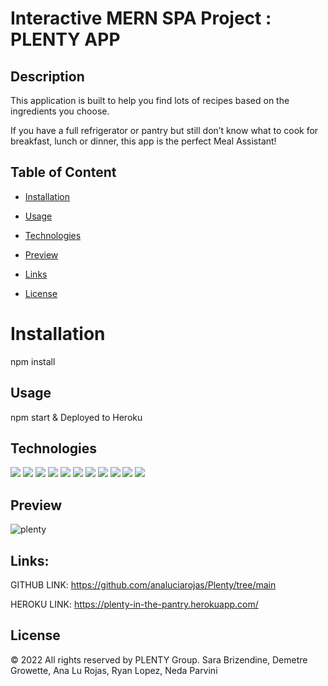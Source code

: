 # Interactive MERN SPA Project : PLENTY APP



## Description

This application is built to help you find lots of recipes based on the ingredients you choose.

If you have a full refrigerator or pantry but still don’t know what to cook for breakfast, lunch or dinner, this app is the perfect Meal Assistant!


## Table of Content

* [Installation](#installation)

* [Usage](#usage)

* [Technologies](#technologies)

* [Preview](#preview)

* [Links](#links)

* [License](#license)




# Installation

npm install


## Usage

npm start &
Deployed to Heroku


## Technologies

<p>
  
  <img src="https://img.shields.io/badge/HTML5-E34F26?style=for-the-badge&logo=html5&logoColor=white" />
  <img src="https://img.shields.io/badge/MongoDB-4EA94B?style=for-the-badge&logo=mongodb&logoColor=white" />
  <img src="https://img.shields.io/badge/CSS3-1572B6?style=for-the-badge&logo=css3&logoColor=white" />
  <img src="https://img.shields.io/badge/JavaScript-323330?style=for-the-badge&logo=javascript&logoColor=F7DF1E" />
  <img src="https://img.shields.io/badge/React_Native-20232A?style=for-the-badge&logo=react&logoColor=61DAFB" />
  <img src="https://img.shields.io/badge/Node.js-339933?style=for-the-badge&logo=nodedotjs&logoColor=white" />
  <img src="https://img.shields.io/badge/CSS-239120?&style=for-the-badge&logo=css3&logoColor=white" />
  <img src="https://img.shields.io/badge/Express.js-404D59?style=for-the-badge" />
  <img src="https://img.shields.io/badge/Heroku-430098?style=for-the-badge&logo=heroku&logoColor=white" />
  <img src="https://img.shields.io/badge/JWT-black?style=for-the-badge&logo=JSON%20web%20tokens)" />
  <img src="https://img.shields.io/badge/-ApolloGraphQL-311C87?style=for-the-badge&logo=apollo-graphql)" />
  


</p>



## Preview


![plenty](https://user-images.githubusercontent.com/17996569/159208760-d66b4f1c-e3b3-4e09-9030-78363b6e4c9e.jpg)


## Links: 


GITHUB LINK: https://github.com/analuciarojas/Plenty/tree/main

HEROKU LINK: https://plenty-in-the-pantry.herokuapp.com/ 



## License

© 2022 All rights reserved by PLENTY Group. Sara Brizendine, Demetre Growette, Ana Lu Rojas, Ryan Lopez, Neda Parvini
